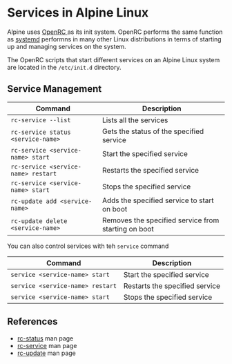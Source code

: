 # Services in Alpine Linux

Alpine uses [OpenRC ](https://wiki.gentoo.org/wiki/OpenRC) as its init system.  OpenRC performs the same function as [systemd](https://en.wikipedia.org/wiki/Systemd) performns in many other Linux distributions in terms of starting up and managing services on the system.

The OpenRC scripts that start different services on an Alpine Linux system are located in the `/etc/init.d` directory.

## Service Management

| **Command**                          | **Description**                                     |
|--------------------------------------|-----------------------------------------------------|
| `rc-service --list`                  | Lists all the services                              |
| `rc-service status <service-name>`   | Gets the status of the specified service            |
| `rc-service <service-name> start`    | Start the specified service                         |
| `rc-service <service-name> restart`  | Restarts the specified service                      |
| `rc-service <service-name> start`    | Stops the specified service                         |
| `rc-update add <service-name>`       | Adds the specified service to start on boot         |
| `rc-update delete <service-name>`    | Removes the specified service from starting on boot |

You can also control services with teh `service` command

| **Command**                      | **Description**                             |
|----------------------------------|---------------------------------------------|
| `service <service-name> start`   | Start the specified service                 |
| `service <service-name> restart` | Restarts the specified service              |
| `service <service-name> start`   | Stops the specified service                 |

## References

- [rc-status](https://manpages.org/rc-status/8) man page
- [rc-service](https://manpages.org/rc-service/8) man page
- [rc-update](https://manpages.org/rc-update/8) man page

